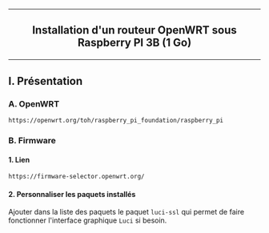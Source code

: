 ----------------------------------------------------------------------------------------------------------------------------------------------------------------
## <p align='center'> Installation d'un routeur OpenWRT sous Raspberry PI 3B (1 Go) </p>

----------------------------------------------------------------------------------------------------------------------------------------------------------------
## I. Présentation
### A. OpenWRT
```
https://openwrt.org/toh/raspberry_pi_foundation/raspberry_pi
```
### B. Firmware
#### 1. Lien
```
https://firmware-selector.openwrt.org/
```

#### 2. Personnaliser les paquets installés
Ajouter dans la liste des paquets le paquet `luci-ssl` qui permet de faire fonctionner l'interface graphique `Luci` si besoin.

